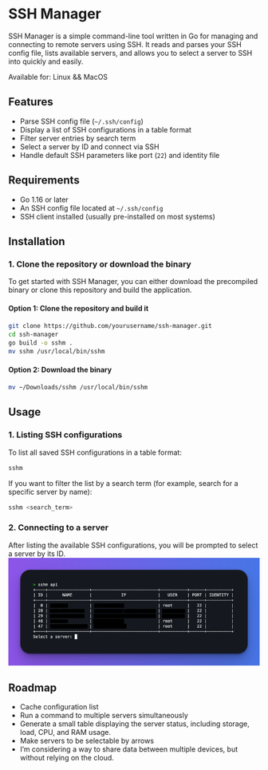 # SSH Manager

SSH Manager is a simple command-line tool written in Go for managing and connecting to remote servers using SSH. It reads and parses your SSH config file, lists available servers, and allows you to select a server to SSH into quickly and easily.

Available for: Linux && MacOS

## Features

- Parse SSH config file (`~/.ssh/config`)
- Display a list of SSH configurations in a table format
- Filter server entries by search term
- Select a server by ID and connect via SSH
- Handle default SSH parameters like port (`22`) and identity file

## Requirements

- Go 1.16 or later
- An SSH config file located at `~/.ssh/config`
- SSH client installed (usually pre-installed on most systems)

## Installation

### 1. Clone the repository or download the binary
To get started with SSH Manager, you can either download the precompiled binary or clone this repository and build the application.

#### Option 1: Clone the repository and build it

```bash
git clone https://github.com/yourusername/ssh-manager.git
cd ssh-manager
go build -o sshm .
mv sshm /usr/local/bin/sshm
```

#### Option 2: Download the binary
```bash
mv ~/Downloads/sshm /usr/local/bin/sshm
```

## Usage

### 1. Listing SSH configurations
To list all saved SSH configurations in a table format:
```bash
sshm
```

If you want to filter the list by a search term (for example, search for a specific server by name):
```bash
sshm <search_term>
```

### 2. Connecting to a server
After listing the available SSH configurations, you will be prompted to select a server by its ID.
![SSH Manager Screenshot](./images/list.png)


## Roadmap
- Cache configuration list
- Run a command to multiple servers simultaneously
- Generate a small table displaying the server status, including storage, load, CPU, and RAM usage.
- Make servers to be selectable by arrows
- I’m considering a way to share data between multiple devices, but without relying on the cloud.
